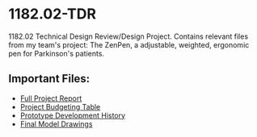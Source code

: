 # 1182.02-TDR
1182.02 Technical Design Review/Design Project. Contains relevant files from my team's project: The ZenPen, a adjustable, weighted, ergonomic pen for Parkinson's patients.


## Important Files:

- [Full Project Report](github.com/sconnair/1182.02-TDR/1182.02-TDR-Report.pdf)
- [Project Budgeting Table](github.com/sconnair/1182.02-TDR/budget.md)
- [Prototype Development History](github.com/sconnair/1182.02-TDR/versionHistory.md)
- [Final Model Drawings](github.com/sconnair/1182.02-TDR/v9DrawingPacket)

